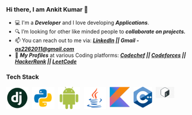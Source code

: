 ### Hi there, I am Ankit Kumar 👋
- 💻 I'm a <b><i>Developer</i></b> and I love developing <b><i>Applications</i></b>.
- 🔍 I’m looking for other like minded people to <b><i>collaborate on projects.</i></b>
- 📫 You can reach out to me via: <b><i><a href="https://www.linkedin.com/in/ankitkumar1904/">LinkedIn</a> || Gmail - as2262011@gmail.com</i></b>
- 👤 <b><i>My Profiles</i></b> at various Coding platforms: <b><i><a href="https://www.codechef.com/users/as226_cc">Codechef</a> || <a href="https://codeforces.com/profile/as226">Codeforces</a> || <a href="https://www.hackerrank.com/as226">HackerRank</a> || <a href="https://leetcode.com/as226/">LeetCode</a></i></b>
### Tech Stack
<p>
  <img src="logos/django logo.png" style="float: left;margin-right: 10px; margin-bottom: 5px;" width="60">
  <img src="logos/py logo.png" style="float: left;margin-right: 10px; margin-bottom: 5px;" width="60">
  <img src="logos/android logo.png" style="float: left;margin-right: 10px; margin-bottom: 5px;" width="60">
  <img src="logos/java logo.png" style="float: left;margin-right: 10px; margin-bottom: 5px;" width="60">
  <img src="logos/kotlin logo.png" style="float: left;margin-right: 10px; margin-bottom: 5px;" width="55">
  <img src="logos/c++ logo.png" style="float: left;margin-right: 10px; margin-bottom: 5px;" width="50">
  <img src="logos/bash.jpg" style="float: left;margin-right: 10px; margin-bottom: 5px;" width="50">
</p>
